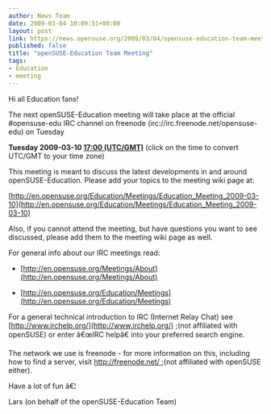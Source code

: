 ```yaml
---
author: News Team
date: 2009-03-04 10:09:51+00:00
layout: post
link: https://news.opensuse.org/2009/03/04/opensuse-education-team-meeting-3/
published: false
title: "openSUSE-Education Team Meeting"
tags:
- Education
- meeting
---
```

Hi all Education fans!

The next openSUSE-Education meeting will take place at the official #opensuse-edu IRC channel on freenode (irc://irc.freenode.net/opensuse-edu) on Tuesday


**Tuesday 2009-03-10 [17:00 (UTC/GMT)](http://www.worldtimeserver.com/convert_time_in_UTC.aspx?y=2009&mo=03&d=10&h=17&mn=0)**
(click on the time to convert UTC/GMT to your time zone)

This meeting is meant to discuss the latest developments in and around openSUSE-Education. Please add your topics to the meeting wiki page at:

[http://en.opensuse.org/Education/Meetings/Education_Meeting_2009-03-10](http://en.opensuse.org/Education/Meetings/Education_Meeting_2009-03-10)

Also, if you cannot attend the meeting, but have questions you want to see discussed, please add them to the meeting wiki page as well.

For general info about our IRC meetings read:



	
  * [http://en.opensuse.org/Meetings/About](http://en.opensuse.org/Meetings/About)

	
  * [http://en.opensuse.org/Education/Meetings](http://en.opensuse.org/Education/Meetings)


For a general technical introduction to IRC (Internet Relay Chat) see [http://www.irchelp.org/](http://www.irchelp.org/) ;(not affiliated with openSUSE) or enter â€œIRC helpâ€ into your preferred search engine.

The network we use is freenode - for more information on this, including how to find a server, visit [http://freenode.net/ ](http://freenode.net/);(not affiliated with openSUSE either).

Have a lot of fun â€¦

Lars (on behalf of the openSUSE-Education Team)		

